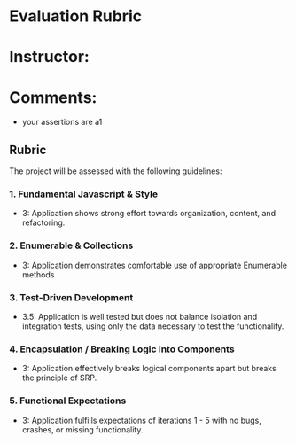 # Evaluation Rubric
# Instructor:
# Comments:

- your assertions are a1
## Rubric

The project will be assessed with the following guidelines:

### 1. Fundamental Javascript & Style

* 3:  Application shows strong effort towards organization, content, and refactoring.

### 2. Enumerable & Collections

* 3: Application demonstrates comfortable use of appropriate Enumerable methods

### 3. Test-Driven Development

* 3.5: Application is well tested but does not balance isolation and integration tests, using only the data necessary to test the functionality.

### 4. Encapsulation / Breaking Logic into Components

* 3: Application effectively breaks logical components apart but breaks the principle of SRP.

### 5. Functional Expectations

* 3: Application fulfills expectations of iterations 1 - 5 with no bugs, crashes, or missing functionality.
